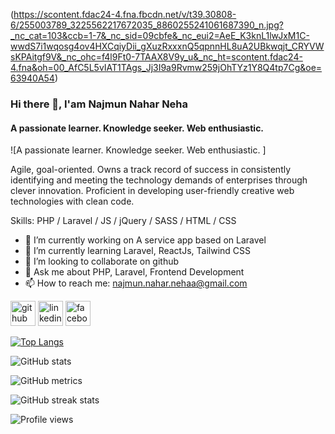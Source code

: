 (https://scontent.fdac24-4.fna.fbcdn.net/v/t39.30808-6/255003789_3225562217672035_8860255241061687390_n.jpg?_nc_cat=103&ccb=1-7&_nc_sid=09cbfe&_nc_eui2=AeE_K3knL1lwJxM1C-wwdS7i1wqosg4ov4HXCqiyDii_gXuzRxxxnQ5qpnnHL8uA2UBkwqjt_CRYVWsKPAitgf9V&_nc_ohc=f4l9Ft0-7TAAX8V9y_u&_nc_ht=scontent.fdac24-4.fna&oh=00_AfC5L5vIAT1TAgs_Jj3I9a9Rvmw259jOhTYz1Y8Q4tp7Cg&oe=63940A54)
### Hi there 👋, I'am Najmun Nahar Neha
#### A passionate learner. Knowledge seeker. Web enthusiastic. 
![A passionate learner. Knowledge seeker. Web enthusiastic. ]

Agile, goal-oriented. Owns a track record of success in consistently identifying and meeting the technology demands of enterprises through clever innovation. Proficient in developing user-friendly creative web technologies with clean code.


Skills: PHP / Laravel / JS / jQuery / SASS / HTML / CSS

- 🔭 I’m currently working on A service app based on Laravel 
- 🌱 I’m currently learning Laravel, ReactJs, Tailwind CSS 
- 👯 I’m looking to collaborate on github 
- 💬 Ask me about PHP, Laravel, Frontend Development 
- 📫 How to reach me: najmun.nahar.nehaa@gmail.com 


[<img src='https://cdn.jsdelivr.net/npm/simple-icons@3.0.1/icons/github.svg' alt='github' height='40'>](https://github.com/najmunnaharneha)  [<img src='https://cdn.jsdelivr.net/npm/simple-icons@3.0.1/icons/linkedin.svg' alt='linkedin' height='40'>](https://www.linkedin.com/in/najmun-nahar-nehaa/)  [<img src='https://cdn.jsdelivr.net/npm/simple-icons@3.0.1/icons/facebook.svg' alt='facebook' height='40'>](https://www.facebook.com/neha.ahmed.nehuu)  

[![Top Langs](https://github-readme-stats.vercel.app/api/top-langs/?username=najmunnaharneha)](https://github.com/anuraghazra/github-readme-stats)

![GitHub stats](https://github-readme-stats.vercel.app/api?username=najmunnaharneha&show_icons=true&count_private=true)  

![GitHub metrics](https://metrics.lecoq.io/najmunnaharneha)  

![GitHub streak stats](https://streak-stats.demolab.com/?user=najmunnaharneha)  

![Profile views](https://gpvc.arturio.dev/najmunnaharneha)  
